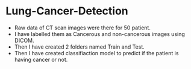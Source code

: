 # Lung-Cancer-Detection
- Raw data of CT scan images were there  for 50 patient.
- I have labelled them as Cancerous and non-cancerous images using DICOM.
- Then I have created 2 folders named Train and Test.
- Then I have created classifiaction model to predict if the patient is having cancer or not.
